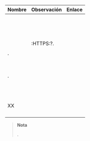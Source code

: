 | Nombre                     | Observación                | Enlace                     |
|-------------------------|-------------------------|--------------------------|
|        |                         |                          |
|    |                         |                          |
|                |                         |                          |
|                |  |                          |
|               |                         |                          |
|         |                         |                          |
|        |                         |                          |
|                  |                         |                          |
|         |                         |                          |
|           |                         |                          |
|       |                         |                          |
|                |                         |                          |
|      |                         |                          |
|         |                         |                          |
|  | :HTTPS:?.
|       |                         |                          |
| .                  |                         |                          |
|       |                         |                          |
|       |                         |                          |
|               |                         |                          |
|   |                         |                          |
|   |                         |                          |
|  |                         |                          |
|                |                         |                          |
|           |                         |                          |
| . |                         |                          |
|  |                         |                          |
|       |                         |                          |
|     |                         |                          |
|        |                         |                          |
|                  |                         |                          |
|                   |                         |                          |
|      |                         |                          |
|       |                         |                          |
|                   |                         |                          |
|                 |                         |                          |
|             |                         |                          |
|             |                         |                          |
| XX          |                         |                          |
|            |                         |                          |
|        |                         |                          |
|                    |                         |                          |
|              |                         |                          |

> **Nota**
>
> 
> 
> .

